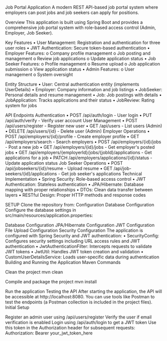 Job Portal Application A modern REST API-based job portal system where employers can post jobs and job seekers can apply for positions.

Overview This application is built using Spring Boot and provides a comprehensive job portal system with role-based access control (Admin, Employer, Job Seeker).

Key Features • User Management: Registration and authentication for three user roles • JWT Authentication: Secure token-based authentication • Employer Features: o Company profile management o Job posting and management o Review job applications o Update application status • Job Seeker Features: o Profile management o Resume upload o Job application submission o View application status • Admin Features: o User management o System oversight

Entity Structure • User: Central authentication entity (implements UserDetails) • Employer: Company information and job listings • JobSeeker: Personal details and resume management • Job: Job postings with details • JobApplication: Tracks applications and their status • JobReview: Rating system for jobs

API Endpoints Authentication • POST /api/auth/login - User login • PUT /api/auth/verify - Verify user account User Management • POST /api/users/register - Register new user • GET /api/users - List users (Admin) • DELETE /api/users/{id} - Delete user (Admin) Employer Operations • POST /api/employers/{id}/profile - Create employer profile • GET /api/employers/search - Search employers • POST /api/employers/{id}/jobs - Post a new job • GET /api/employers/{id}/jobs - Get employer's posted jobs • GET /api/employers/{employerId}/jobs/{jobId}/applications - Get applications for a job • PATCH /api/employers/applications/{id}/status - Update application status Job Seeker Operations • POST /api/jobseekers/{id}/resume - Upload resume • GET /api/job-seekers/{id}/applications - Get job seeker's applications Technical Implementation • Spring Security: Role-based access control • JWT Authentication: Stateless authentication • JPA/Hibernate: Database mapping with proper relationships • DTOs: Clean data transfer between layers • RESTful Design: Proper HTTP methods and response codes

SETUP Clone the repository from: Configuration Database Configuration Configure the database settings in src/main/resources/application.properties:

Database Configuration
JPA/Hibernate Configuration
JWT Configuration
File Upload Configuration
Security Configuration The application is configured with Spring Security and JWT authentication: • SecurityConfig: Configures security settings including URL access rules and JWT authentication • JwtAuthenticationFilter: Intercepts requests to validate JWT tokens • JwtUtil: Handles JWT token creation and validation • CustomUserDetailsService: Loads user-specific data during authentication Building and Running the Application Maven Commands

Clean the project
mvn clean

Compile and package the project
mvn install

Run the application
Testing the API After starting the application, the API will be accessible at http://localhost:8080. You can use tools like Postman to test the endpoints (a Postman collection is included in the project files). Initial Setup

Register an admin user using /api/users/register
Verify the user if email verification is enabled
Login using /api/auth/login to get a JWT token
Use this token in the Authorization header for subsequent requests:
Authorization: Bearer your_jwt_token_here
